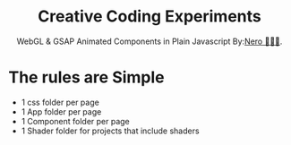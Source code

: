 <h1 align="center">Creative Coding Experiments</h1>
<p align="center">WebGL & GSAP Animated Components in Plain Javascript By:<a href="https://reallifenero.com/">Nero 🦅🇺🇸</a>.</p>

# The rules are Simple

- 1 css folder per page
- 1 App folder per page
- 1 Component folder per page
- 1 Shader folder for projects that include shaders
